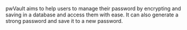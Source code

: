 pwVault aims to help users to manage their password by encrypting and saving in a database and access them with ease.
It can also generate a strong password and save it to a new password.
